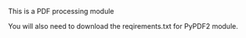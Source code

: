 This is a PDF processing module 

You will also need to download the reqirements.txt for PyPDF2 module.